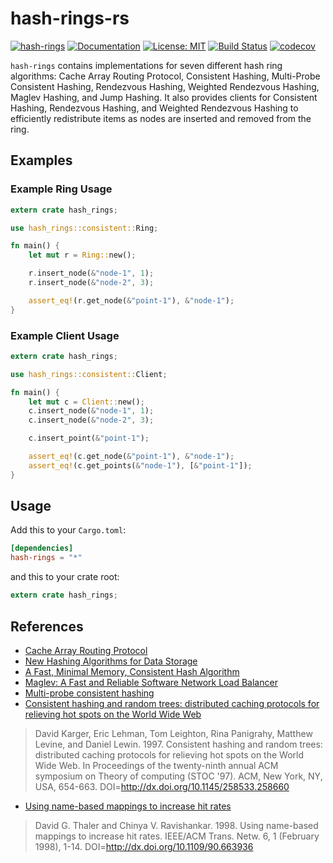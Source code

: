 # hash-rings-rs
[![hash-rings](http://meritbadge.herokuapp.com/hash-rings)](https://crates.io/crates/hash-rings)
[![Documentation](https://docs.rs/hash-rings/badge.svg)](https://docs.rs/hash-rings)
[![License: MIT](https://img.shields.io/badge/License-MIT-yellow.svg)](https://opensource.org/licenses/MIT)
[![Build Status](https://travis-ci.org/jeffrey-xiao/hash-rings-rs.svg?branch=master)](https://travis-ci.org/jeffrey-xiao/hash-rings-rs)
[![codecov](https://codecov.io/gh/jeffrey-xiao/hash-rings-rs/branch/master/graph/badge.svg)](https://codecov.io/gh/jeffrey-xiao/hash-rings-rs)

`hash-rings` contains implementations for seven different hash ring algorithms: Cache Array Routing Protocol, Consistent Hashing, Multi-Probe Consistent Hashing, Rendezvous Hashing, Weighted Rendezvous Hashing, Maglev Hashing, and Jump Hashing. It also provides clients for Consistent Hashing, Rendezvous Hashing, and Weighted Rendezvous Hashing to efficiently redistribute items as nodes are inserted and removed from the ring.

## Examples
### Example Ring Usage
```rust
extern crate hash_rings;

use hash_rings::consistent::Ring;

fn main() {
    let mut r = Ring::new();

    r.insert_node(&"node-1", 1);
    r.insert_node(&"node-2", 3);

    assert_eq!(r.get_node(&"point-1"), &"node-1");
}
```

### Example Client Usage
```rust
extern crate hash_rings;

use hash_rings::consistent::Client;

fn main() {
    let mut c = Client::new();
    c.insert_node(&"node-1", 1);
    c.insert_node(&"node-2", 3);

    c.insert_point(&"point-1");

    assert_eq!(c.get_node(&"point-1"), &"node-1");
    assert_eq!(c.get_points(&"node-1"), [&"point-1"]);
}
```

## Usage
Add this to your `Cargo.toml`:
```toml
[dependencies]
hash-rings = "*"
```
and this to your crate root:
```rust
extern crate hash_rings;
```

## References
 - [Cache Array Routing Protocol](https://tools.ietf.org/html/draft-vinod-carp-v1-03)
 - [New Hashing Algorithms for Data Storage](http://www.snia.org/sites/default/files/SDC15_presentations/dist_sys/Jason_Resch_New_Consistent_Hashings_Rev.pdf)
 - [A Fast, Minimal Memory, Consistent Hash Algorithm](https://arxiv.org/abs/1406.2294)
 - [Maglev: A Fast and Reliable Software Network Load Balancer](https://research.google.com/pubs/pub44824.html)
 - [Multi-probe consistent hashing](https://arxiv.org/abs/1505.00062)
 - [Consistent hashing and random trees: distributed caching protocols for relieving hot spots on the World Wide Web](https://dl.acm.org/citation.cfm?id=258660)
 > David Karger, Eric Lehman, Tom Leighton, Rina Panigrahy, Matthew Levine, and Daniel Lewin. 1997. Consistent hashing and random trees: distributed caching protocols for relieving hot spots on the World Wide Web. In Proceedings of the twenty-ninth annual ACM symposium on Theory of computing (STOC '97). ACM, New York, NY, USA, 654-663. DOI=http://dx.doi.org/10.1145/258533.258660
 - [Using name-based mappings to increase hit rates](https://dl.acm.org/citation.cfm?id=276288)
 > David G. Thaler and Chinya V. Ravishankar. 1998. Using name-based mappings to increase hit rates. IEEE/ACM Trans. Netw. 6, 1 (February 1998), 1-14. DOI=http://dx.doi.org/10.1109/90.663936

